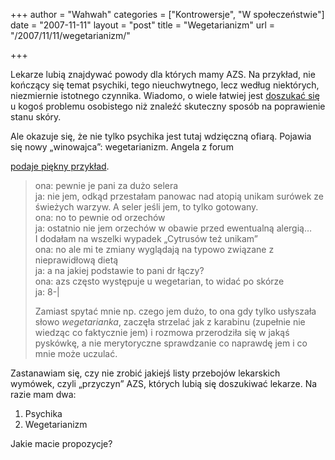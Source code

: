 +++
author = "Wahwah"
categories = ["Kontrowersje", "W społeczeństwie"]
date = "2007-11-11"
layout = "post"
title = "Wegetarianizm"
url = "/2007/11/11/wegetarianizm/"

+++

Lekarze lubią znajdywać powody dla których mamy AZS. Na przykład, nie kończący się temat psychiki, tego nieuchwytnego, lecz według niektórych, niezmiernie istotnego czynnika. Wiadomo, o wiele łatwiej jest [doszukać się][1] u kogoś problemu osobistego niż znaleźć skuteczny sposób na poprawienie stanu skóry.

<!--more-->Ale okazuje się, że nie tylko psychika jest tutaj wdzięczną ofiarą. Pojawia się nowy „winowajca”: wegetarianizm. Angela z forum 

[podaje piękny przykład][2].

>  <span class="postbody">ona: pewnie je pani za dużo selera<br /> ja: nie jem, odkąd przestałam panowac nad atopią unikam surówek ze świeżych warzyw. A seler jeśli jem, to tylko gotowany.<br /> ona: no to pewnie od orzechów<br /> ja: ostatnio nie jem orzechów w obawie przed ewentualną alergią&#8230;<br /> I dodałam na wszelki wypadek &#8222;Cytrusów też unikam&#8221;<br /> ona: no ale mi te zmiany wyglądają na typowo związane z nieprawidłową dietą<br /> ja: a na jakiej podstawie to pani dr łączy?<br /> ona: azs często występuje u wegetarian, to widać po skórze<br /> ja: 8-|</p> 
> 
> <p>
>   </span><span class="postbody">Zamiast spytać mnie np. czego jem dużo, to ona gdy tylko usłyszała słowo <em>wegetarianka</em>, zaczęła strzelać jak z karabinu (zupełnie nie wiedząc co faktycznie jem) i rozmowa przerodziła się w jakąś pyskówkę, a nie merytoryczne sprawdzanie co naprawdę jem i co mnie może uczulać. </span>
> </p></blockquote> 
> 
> <p>
>   Zastanawiam się, czy nie zrobić jakiejś listy przebojów lekarskich wymówek, czyli „przyczyn” AZS, których lubią się doszukiwać lekarze. Na razie mam dwa:
> </p>
> 
> <ol>
>   <li>
>     Psychika
>   </li>
>   <li>
>     Wegetarianizm
>   </li>
> </ol>
> 
> <p>
>   Jakie macie propozycje?
> </p>

 [1]: http://blog.atopowe.pl/2007/05/27/brak-rezultatu-plus-wymowka-rowna-sie-rezultat/
 [2]: http://www.atopowe-zapalenie.pl/forum/viewtopic.php?p=63747#63747